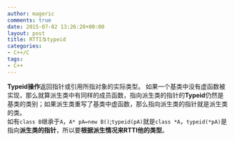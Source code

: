 ```yaml
---
author: mageric
comments: true
date: 2015-07-02 13:26:20+00:00
layout: post
title: RTTI与typeid
categories:
- C++/C
tags:
- C++
---
```


**Typeid操作**返回指针或引用所指对象的实际类型。
如果一个基类中没有虚函数被实现，那么就算派生类中有同样的成员函数，指向派生类的指针的**Typeid**仍然是基类的类别；如果派生类重写了基类中虚函数，那么指向派生类的指针就是派生类的类。     
如有`class B`继承于`A`，`A* pA=new B()`;`typeid(pA)`就是`class *A`，`typeid(*pA)`是指向**派生类的指针**，所以要**根据派生情况来RTTI他的类型**。
